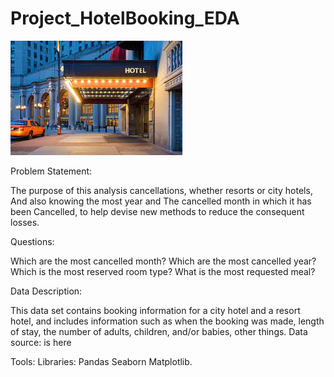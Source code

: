 # Project_HotelBooking_EDA

![Test Image 3](/hotel.jpg )

Problem Statement:

The purpose of this analysis cancellations, whether resorts or city hotels, And also knowing the most year and The cancelled month in which it has been Cancelled, to help devise new methods to reduce the consequent losses.

Questions:

Which are the most cancelled month?
Which are the most cancelled year?
Which is the most reserved room type?
What is the most requested meal?

Data Description:

This data set contains booking information for a city hotel and a resort hotel, and includes information such as when the booking was made, length of stay, the number of adults, children, and/or babies, other things.
Data source: is here

Tools:
Libraries: Pandas Seaborn Matplotlib.


